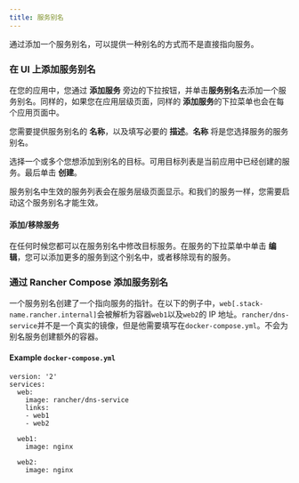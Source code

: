 ```yaml
---
title: 服务别名
---
```


通过添加一个服务别名，可以提供一种别名的方式而不是直接指向服务。

### 在 UI 上添加服务别名

在您的应用中，您通过 **添加服务** 旁边的下拉按钮，并单击**服务别名**去添加一个服务别名。同样的，如果您在应用层级页面，同样的 **添加服务**的下拉菜单也会在每个应用页面中。

您需要提供服务别名的 **名称**，以及填写必要的 **描述**。**名称** 将是您选择服务的服务别名。

选择一个或多个您想添加到别名的目标。可用目标列表是当前应用中已经创建的服务。最后单击 **创建**。

服务别名中生效的服务列表会在服务层级页面显示。和我们的服务一样，您需要启动这个服务别名才能生效。

#### 添加/移除服务

在任何时候您都可以在服务别名中修改目标服务。在服务的下拉菜单中单击 **编辑**，您可以添加更多的服务到这个别名中，或者移除现有的服务。

### 通过 Rancher Compose 添加服务别名

一个服务别名创建了一个指向服务的指针。在以下的例子中，`web[.stack-name.rancher.internal]`会被解析为容器`web1`以及`web2`的 IP 地址。`rancher/dns-service`并不是一个真实的镜像，但是他需要填写在`docker-compose.yml`。不会为别名服务创建额外的容器。

#### Example `docker-compose.yml`

```
version: '2'
services:
  web:
    image: rancher/dns-service
    links:
    - web1
    - web2

  web1:
    image: nginx

  web2:
    image: nginx
```
